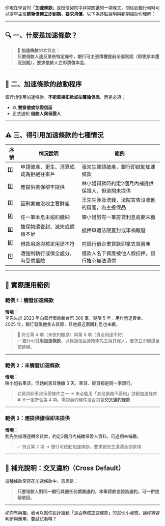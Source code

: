 你現在學習的「**加速條款**」是授信契約中非常關鍵的一項條文，關係到銀行何時可以提早主張**整筆債務立即到期、要求清償**。以下為逐點說明與範例協助你理解：

---

## 🔍 一、什麼是加速條款？

> 📌 **加速條款**的本質是：  
**只要借款人違反某些特定條件，銀行可主張債權提前全部到期（即使原本還沒到期），要求借款人立即清償本息**。

---

## 📮 二、加速條款的啟動程序

銀行想使用加速條款，**不能直接扣款或拍賣擔保品**，而是必須：
- 以 **雙掛號或存證信函**  
- 正式通知 **借款人與保證人**

---

## ⚠️ 三、得引用加速條款的七種情況

| 序號 | 情況說明 | 範例 |
|------|-----------|------|
| 1️⃣ | 申請破產、更生、清算或成為拒絕往來戶 | 張先生聲請破產，銀行即啟動加速條款 |
| 2️⃣ | 應提供擔保卻不提供 | 林小姐貸款時約定2個月內補提供保證人，但逾期未提供 |
| 3️⃣ | 因刑案被沒收主要財產 | 王先生涉及洗錢，法院宣告沒收他的房產，為主擔保品 |
| 4️⃣ | 任一筆本息未按約繳納 | 陳小姐另有一筆房貸利息逾期未繳 |
| 5️⃣ | 擔保物遭查封、滅失或價值不足 | 抵押車遭法院查封或車禍報廢 |
| 6️⃣ | 借款用途與核定用途不符 | 向銀行借企業貸款卻拿去買房產 |
| 7️⃣ | 遭強制執行或保全處分，有受償風險 | 借款人名下資產被他人假扣押，銀行擔心無法清償 |

---

## 🧮 實際應用範例

### 範例 1：觸發加速條款

**情境：**  
李先生於 2023 年向銀行借款新台幣 300 萬，期限 5 年，用作營運資金。  
2025 年，銀行發現他拿去買房，且他最近兩期利息也未繳。

> 🔎 符合第 4 項（未依約繳息）與第 6 項（資金用途不符）  
✅ 銀行可**引用加速條款**，以存證信函通知李先生與其保人，要求立即償還全部餘額。

---

### 範例 2：未觸發加速條款

**情境：**  
陳小姐有車貸，但她的房貸晚繳 5 天。車貸、房貸都是同一家銀行。

> 若房貸非車貸保證條件之一 → 未必能用「其他債務不履約」啟動加速條款  
❌ 不一定符合第 4 項，需視契約條件是否包含**交叉違約條款**

---

### 範例 3：應提供擔保卻未提供

**情境：**  
劉先生辦理週轉金貸款，約定3個月內補繳保證人資料。已過期未補繳。

> ✅ 符合第 2 項 → 銀行可啟動加速條款，要求劉先生還清全部款項

---

## 📌 補充說明：交叉違約（Cross Default）

這種條款常寫在加速條款中，意思是：
> **只要借款人對同一銀行其他任何債務違約，本筆貸款也視為違約，可一併提前收回**。

---

如你有興趣，我可以幫你設計幾題「是否構成加速條款」的實例小測驗，讓你練習判斷與應用，要試試看嗎？